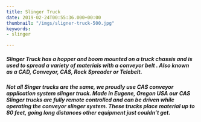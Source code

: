 ```yaml
---
title: Slinger Truck
date: 2019-02-24T00:55:36.000+00:00
thumbnail: "/imgs/sligner-truck-500.jpg"
keywords:
- slinger

---
```

##### **Slinger Truck** has a hopper and boom mounted on a truck chassis and is used to spread a variety of materials with a conveyor belt . Also known as a CAD, Conveyor, CAS, Rock Spreader or Telebelt.

##### Not all Singer trucks are the same, we proudly use CAS conveyor application system slinger truck. Made in Eugene, Oregon USA our CAS Slinger trucks are fully remote controlled and can be driven while operating the conveyor slinger system. These trucks place material up to 80 feet, going long distances other equipment just couldn’t get.